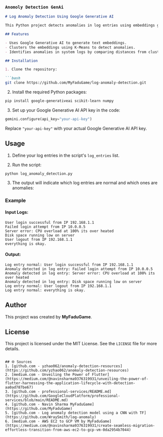 ### `Anomoly Detection GenAi`

```markdown
# Log Anomaly Detection Using Google Generative AI

This Python project detects anomalies in log entries using embeddings generated by Google Generative AI and clusters them with K-Means. Anomalous log entries are identified based on their distance from the cluster centers.

## Features

- Uses Google Generative AI to generate text embeddings.
- Clusters the embeddings using K-Means to detect anomalies.
- Identifies anomalies in system logs by comparing distances from cluster centers.

## Installation

1. Clone the repository:

```bash
git clone https://github.com/MyFaduGame/log-anomaly-detection.git
```

2. Install the required Python packages:

```bash
pip install google-generativeai scikit-learn numpy
```

3. Set up your Google Generative AI API key in the code:

```python
gemini.configure(api_key="your-api-key")
```

Replace `"your-api-key"` with your actual Google Generative AI API key.

## Usage

1. Define your log entries in the script's `log_entries` list.

2. Run the script:

```bash
python log_anomaly_detection.py
```

3. The output will indicate which log entries are normal and which ones are anomalies:

### Example

#### Input Logs:
```plaintext
User login successful from IP 192.168.1.1
Failed login attempt from IP 10.0.0.5
Server error: CPU overload at 100% its over heated
Disk space running low on server
User logout from IP 192.168.1.1
everything is okay.
```

#### Output:
```plaintext
Log entry normal: User login successful from IP 192.168.1.1
Anomaly detected in log entry: Failed login attempt from IP 10.0.0.5
Anomaly detected in log entry: Server error: CPU overload at 100% its over heated
Anomaly detected in log entry: Disk space running low on server
Log entry normal: User logout from IP 192.168.1.1
Log entry normal: everything is okay.
```

## Author

This project was created by **MyFaduGame**.

## License

This project is licensed under the MIT License. See the `LICENSE` file for more details.
```

## 🌐 Sources
1. [github.com - yzhao062/anomaly-detection-resources](https://github.com/yzhao062/anomaly-detection-resources)
2. [medium.com - Unveiling the Power of Flutter](https://medium.com/@navinsharma9376319931/unveiling-the-power-of-flutter-harnessing-the-application-lifecycle-with-detection-aa0ad787be67)
3. [github.com - professional-services/README.md](https://github.com/GoogleCloudPlatform/professional-services/blob/main/README.md)
4. [github.com - Navin Sharma MyFaduGame](https://github.com/MyFaduGame)
5. [github.com - Log anomaly detection model using a CNN with TF](https://github.com/WraySmith/log-anomaly)
6. [medium.com - AWS EC2 to GCP VM by MyFaduGame](https://medium.com/@navinsharma9376319931/create-seamless-migration-effortless-transition-from-aws-ec2-to-gcp-vm-0da2954b7044)
